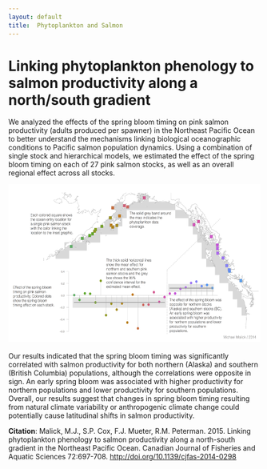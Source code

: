 ```yaml
---
layout: default
title:  Phytoplankton and Salmon
---
```


# Linking phytoplankton phenology to salmon productivity along a north/south gradient

We analyzed the effects of the spring bloom timing on pink salmon productivity
(adults produced per spawner) in the Northeast Pacific Ocean to better
understand the mechanisms linking biological oceanographic conditions to Pacific
salmon population dynamics. Using a combination of single stock and hierarchical
models, we estimated the effect of the spring bloom timing on each of 27 pink
salmon stocks, as well as an overall regional effect across all stocks.

<a href="./bloom-fig-1200.png"><img src="./bloom-fig-720.png"
alt="Bloom Graphic" width="560" height="315" align="left"
style="margin-bottom:20px"/></a>

Our results indicated that the spring bloom timing was significantly correlated
with salmon productivity for both northern (Alaska) and southern (British
Columbia) populations, although the correlations were opposite in sign. An early
spring bloom was associated with higher productivity for northern populations
and lower productivity for southern populations. Overall, our results suggest
that changes in spring bloom timing resulting from natural climate variability
or anthropogenic climate change could potentially cause latitudinal shifts in
salmon productivity.

**Citation**: Malick, M.J., S.P. Cox, F.J. Mueter, R.M. Peterman. 2015. Linking
phytoplankton phenology to salmon productivity along a north-south gradient in
the Northeast Pacific Ocean. Canadian Journal of Fisheries and Aquatic Sciences
72:697-708. <http://doi.org/10.1139/cjfas-2014-0298>

